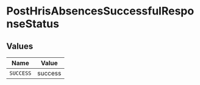 # PostHrisAbsencesSuccessfulResponseStatus


## Values

| Name      | Value     |
| --------- | --------- |
| `SUCCESS` | success   |